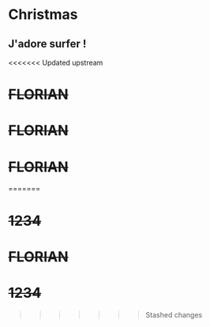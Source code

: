 # Christmas

## J'adore surfer !

<<<<<<< Updated upstream
# ~~FLORIAN~~

# ~~FLORIAN~~

# ~~FLORIAN~~
=======
# ~~1234~~

# ~~FLORIAN~~

# ~~1234~~
>>>>>>> Stashed changes
